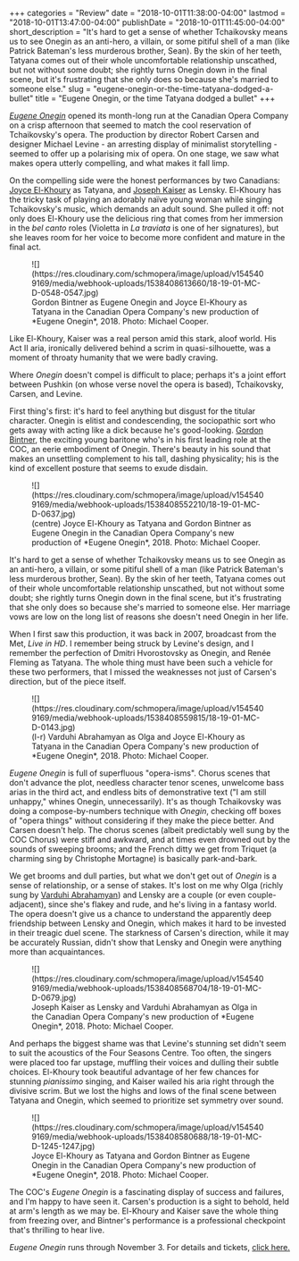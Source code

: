 +++
categories = "Review"
date = "2018-10-01T11:38:00-04:00"
lastmod = "2018-10-01T13:47:00-04:00"
publishDate = "2018-10-01T11:45:00-04:00"
short_description = "It&#039;s hard to get a sense of whether Tchaikovsky means us to see Onegin as an anti-hero, a villain, or some pitiful shell of a man (like Patrick Bateman&#039;s less murderous brother, Sean). By the skin of her teeth, Tatyana comes out of their whole uncomfortable relationship unscathed, but not without some doubt; she rightly turns Onegin down in the final scene, but it&#039;s frustrating that she only does so because she&#039;s married to someone else."
slug = "eugene-onegin-or-the-time-tatyana-dodged-a-bullet"
title = "Eugene Onegin, or the time Tatyana dodged a bullet"
+++

[*Eugene Onegin*](https://www.coc.ca/productions/16460) opened its month-long run at the Canadian Opera Company on a crisp afternoon that seemed to match the cool reservation of Tchaikovsky's opera. The production by director Robert Carsen and designer Michael Levine - an arresting display of minimalist storytelling - seemed to offer up a polarising mix of opera. On one stage, we saw what makes opera utterly compelling, and what makes it fall limp.

On the compelling side were the honest performances by two Canadians: [Joyce El-Khoury](/scene/people/joyce-el-khoury/) as Tatyana, and [Joseph Kaiser](/scene/people/joseph-kaiser/) as Lensky. El-Khoury has the tricky task of playing an adorably naïve young woman while singing Tchaikovsky's music, which demands an adult sound. She pulled it off: not only does El-Khoury use the delicious ring that comes from her immersion in the *bel canto* roles (Violetta in *La traviata* is one of her signatures), but she leaves room for her voice to become more confident and mature in the final act.

<figure data-type="image">
![](https://res.cloudinary.com/schmopera/image/upload/v1545409169/media/webhook-uploads/1538408613660/18-19-01-MC-D-0548-0547.jpg)
<figcaption>Gordon Bintner as Eugene Onegin and Joyce El-Khoury as Tatyana in the Canadian Opera Company's new production of *Eugene Onegin*, 2018. Photo: Michael Cooper.</figcaption>
</figure>

Like El-Khoury, Kaiser was a real person amid this stark, aloof world. His Act II aria, ironically delivered behind a scrim in quasi-silhouette, was a moment of throaty humanity that we were badly craving.

Where *Onegin* doesn't compel is difficult to place; perhaps it's a joint effort between Pushkin (on whose verse novel the opera is based), Tchaikovsky, Carsen, and Levine. 

First thing's first: it's hard to feel anything but disgust for the titular character. Onegin is elitist and condescending, the sociopathic sort who gets away with acting like a dick because he's good-looking. [Gordon Bintner](/scene/people/gordon-bintner/), the exciting young baritone who's in his first leading role at the COC, an eerie embodiment of Onegin. There's beauty in his sound that makes an unsettling complement to his tall, dashing physicality; his is the kind of excellent posture that seems to exude disdain.

<figure data-type="image">
![](https://res.cloudinary.com/schmopera/image/upload/v1545409169/media/webhook-uploads/1538408552210/18-19-01-MC-D-0637.jpg)
<figcaption>(centre) Joyce El-Khoury as Tatyana and Gordon Bintner as Eugene Onegin in the Canadian Opera Company's new production of *Eugene Onegin*, 2018. Photo: Michael Cooper.</figcaption>
</figure>

It's hard to get a sense of whether Tchaikovsky means us to see Onegin as an anti-hero, a villain, or some pitiful shell of a man (like Patrick Bateman's less murderous brother, Sean). By the skin of her teeth, Tatyana comes out of their whole uncomfortable relationship unscathed, but not without some doubt; she rightly turns Onegin down in the final scene, but it's frustrating that she only does so because she's married to someone else. Her marriage vows are low on the long list of reasons she doesn't need Onegin in her life.

When I first saw this production, it was back in 2007, broadcast from the Met, *Live in HD*. I remember being struck by Levine's design, and I remember the perfection of Dmitri Hvorostovsky as Onegin, and Renée Fleming as Tatyana. The whole thing must have been such a vehicle for these two performers, that I missed the weaknesses not just of Carsen's direction, but of the piece itself.

<figure data-type="image">
![](https://res.cloudinary.com/schmopera/image/upload/v1545409169/media/webhook-uploads/1538408559815/18-19-01-MC-D-0143.jpg)
<figcaption>(l-r) Varduhi Abrahamyan as Olga and Joyce El-Khoury as Tatyana in the Canadian Opera Company's new production of *Eugene Onegin*, 2018. Photo: Michael Cooper.</figcaption>
</figure>

*Eugene Onegin* is full of superfluous "opera-isms". Chorus scenes that don't advance the plot, needless character tenor scenes, unwelcome bass arias in the third act, and endless bits of demonstrative text ("I am still unhappy," whines Onegin, unnecessarily). It's as though Tchaikovsky was doing a compose-by-numbers technique with *Onegin*, checking off boxes of "opera things" without considering if they make the piece better. And Carsen doesn't help. The chorus scenes (albeit predictably well sung by the COC Chorus) were stiff and awkward, and at times even drowned out by the sounds of sweeping brooms; and the French ditty we get from Triquet (a charming sing by Christophe Mortagne) is basically park-and-bark.

We get brooms and dull parties, but what we don't get out of *Onegin* is a sense of relationship, or a sense of stakes. It's lost on me why Olga (richly sung by [Varduhi Abrahamyan](/scene/people/varduhi-abrahamyan/)) and Lensky are a couple (or even couple-adjacent), since she's flakey and rude, and he's living in a fantasy world. The opera doesn't give us a chance to understand the apparently deep friendship between Lensky and Onegin, which makes it hard to be invested in their treagic duel scene. The starkness of Carsen's direction, while it may be accurately Russian, didn't show that Lensky and Onegin were anything more than acquaintances.

<figure data-type="image">
![](https://res.cloudinary.com/schmopera/image/upload/v1545409169/media/webhook-uploads/1538408568704/18-19-01-MC-D-0679.jpg)
<figcaption>Joseph Kaiser as Lensky and Varduhi Abrahamyan as Olga in the Canadian Opera Company's new production of *Eugene Onegin*, 2018. Photo: Michael Cooper.</figcaption>
</figure>

And perhaps the biggest shame was that Levine's stunning set didn't seem to suit the acoustics of the Four Seasons Centre. Too often, the singers were placed too far upstage, muffling their voices and dulling their subtle choices. El-Khoury took beautiful advantage of her few chances for stunning *pianissimo* singing, and Kaiser wailed his aria right through the divisive scrim. But we lost the highs and lows of the final scene between Tatyana and Onegin, which seemed to prioritize set symmetry over sound.

<figure data-type="image">
![](https://res.cloudinary.com/schmopera/image/upload/v1545409169/media/webhook-uploads/1538408580688/18-19-01-MC-D-1245-1247.jpg)
<figcaption>Joyce El-Khoury as Tatyana and Gordon Bintner as Eugene Onegin in the Canadian Opera Company's new production of *Eugene Onegin*, 2018. Photo: Michael Cooper.</figcaption>
</figure>

The COC's *Eugene Onegin* is a fascinating display of success and failures, and I'm happy to have seen it. Carsen's production is a sight to behold, held at arm's length as we may be. El-Khoury and Kaiser save the whole thing from freezing over, and Bintner's performance is a professional checkpoint that's thrilling to hear live.

*Eugene Onegin* runs through November 3. For details and tickets, [click here.](https://www.coc.ca/productions/16460)
